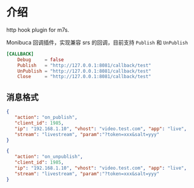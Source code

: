 # 介绍

http hook plugin for m7s.

Monibuca 回调插件，实现兼容 srs 的回调，目前支持 `Publish` 和 `UnPublish`

```toml
[CALLBACK]
    Debug     = false
    Publish   = "http://127.0.0.1:8081/callback/test"
    UnPublish = "http://127.0.0.1:8081/callback/test"
    Close     = "http://127.0.0.1:8081/callback/test"
```

## 消息格式

```json
{
   "action": "on_publish",
   "client_id": 1985,
   "ip": "192.168.1.10", "vhost": "video.test.com", "app": "live",
   "stream": "livestream", "param":"?token=xxx&salt=yyy"
}
```


```json
{
   "action": "on_unpublish",
   "client_id": 1985,
   "ip": "192.168.1.10", "vhost": "video.test.com", "app": "live",
   "stream": "livestream", "param":"?token=xxx&salt=yyy"
}
```